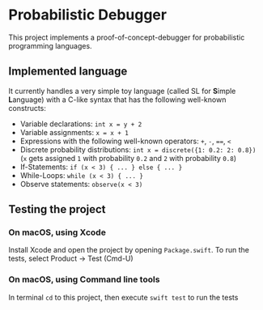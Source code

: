 # Probabilistic Debugger

This project implements a proof-of-concept-debugger for probabilistic programming languages.

## Implemented language

It currently handles a very simple toy language (called SL for **S**imple **L**anguage) with a C-like syntax that has the following well-known constructs:
* Variable declarations: `int x = y + 2`
* Variable assignments: `x = x + 1`
* Expressions with the following well-known operators: `+`, `-`, `==`,  `<`
* Discrete probability distributions: `int x = discrete({1: 0.2: 2: 0.8})` (`x` gets assigned `1` with probability `0.2` and `2` with probability `0.8`)
* If-Statements: `if (x < 3) { ... } else { ... }`
* While-Loops: `while (x < 3) { ... }`
* Observe statements: `observe(x < 3)`

## Testing the project

### On macOS, using Xcode

Install Xcode and open the project by opening `Package.swift`. To run the tests, select Product -> Test (Cmd-U)

### On macOS, using Command line tools

In terminal `cd` to this project, then execute `swift test` to run the tests
